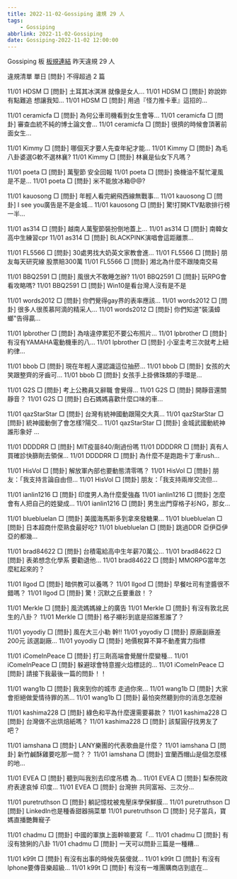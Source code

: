 ```yaml
---
title: 2022-11-02-Gossiping 違規 29 人
tags:
    - Gossiping
abbrlink: 2022-11-02-Gossiping
date: Gossiping-2022-11-02 12:00:00
---
```

Gossiping 板 [板規連結](https://www.ptt.cc/bbs/Gossiping/M.1637425085.A.07D.html)
昨天違規 29 人
<!-- more -->

違規清單
單日 [問卦] 不得超過 2 篇

11/01 HDSM □ [問卦] 土耳其冰淇淋 就像是女人…
11/01 HDSM □ [問卦] 妳說妳有點難追 想讓我知…
11/01 HDSM □ [問卦] 用過『怪力推卡車』這招的…

11/01 ceramicfa □ [問卦] 為何公車司機看到女生會等…
11/01 ceramicfa □ [問卦] 審查血統不純的博士論文會…
11/01 ceramicfa □ [問卦] 很擠的時候會頂著前面女生…

11/01 Kimmy □ [問卦] 哪個天才要人先查年紀才能…
11/01 Kimmy □ [問卦] 為毛八卦婆選G軟不選林襄?
11/01 Kimmy □ [問卦] 林襄是仙女下凡嗎？

11/01 poeta □ [問卦] 萬聖節 安全回報
11/01 poeta □ [問卦] 換機油不幫忙灌風 是不是…
11/01 poeta □ [問卦] 米不能放冰箱@@?

11/01 kauosong □ [問卦] 年輕人看完網飛西線無戰事…
11/01 kauosong □ [問卦] I see you廣告是不是金城…
11/01 kauosong □ [問卦] 驚!打開KTV點歌排行榜一半…

11/01 as314 □ [問卦] 越南人萬聖節裝扮倒地蓋上…
11/01 as314 □ [問卦] 南韓女高中生練習cpr
11/01 as314 □ [問卦] BLACKPINK演唱會這距離票…

11/01 FL5566 □ [問卦] 30處男找大奶英文家教會進…
11/01 FL5566 □ [問卦] 朋友每天研究線 股票賠300萬
11/01 FL5566 □ [問卦] 湘北為什麼不跟陵南交易

11/01 BBQ2591 □ [問卦] 風很大不敢睡怎辦?
11/01 BBQ2591 □ [問卦] 玩RPG會看攻略嗎?
11/01 BBQ2591 □ [問卦] Win10是看台灣人沒有是不是

11/01 words2012 □ [問卦] 你們覺得gay界的表率應該…
11/01 words2012 □ [問卦] 很多人很羨慕阿滴的精采人…
11/01 words2012 □ [問卦] 你們知道"裝潢蟑螂"告得贏…

11/01 lpbrother □ [問卦] 為啥違停累犯不要公布照片…
11/01 lpbrother □ [問卦] 有沒有YAMAHA電動機車的八…
11/01 lpbrother □ [問卦] 小室圭考三次就考上紐約律…

11/01 bbob □ [問卦] 現在年輕人還認識這位抽菸…
11/01 bbob □ [問卦] 女孩的大笑跟整齊的牙齒可…
11/01 bbob □ [問卦] 女孩手上掛佛珠類的手環是…

11/01 G2S □ [問卦] 考上公務員又辭職 會覺得…
11/01 G2S □ [問卦] 開靜音還關靜音？
11/01 G2S □ [問卦] 白石媽媽喜歡什麼口味的車…

11/01 qazStarStar □ [問卦] 台灣有統神國動跟陽交大真…
11/01 qazStarStar □ [問卦] 統神國動倒了會怎樣?陽交…
11/01 qazStarStar □ [問卦] 金城武國動統神誰形象好 …

11/01 DDDDRR □ [問卦] MIT疫苗840/劑過份嗎
11/01 DDDDRR □ [問卦] 真有人買確診快篩劑去領保…
11/01 DDDDRR □ [問卦] 為什麼不是跑跑卡丁車rush…

11/01 HisVol □ [問卦] 解放軍內部也要動態清零嗎？
11/01 HisVol □ [問卦] 朋友：「我支持言論自由但…
11/01 HisVol □ [問卦] 朋友：「我支持兩岸交流但…

11/01 ianlin1216 □ [問卦] 印度男人為什麼愛強姦
11/01 ianlin1216 □ [問卦] 怎麼會有人把自己的姓變成…
11/01 ianlin1216 □ [問卦] 男生出門穿格子衫NG，那女…

11/01 bluebluelan □ [問卦] 美國海馬斯多到拿來發糖果…
11/01 bluebluelan □ [問卦] 日本超商什麼熟食最好吃?
11/01 bluebluelan □ [問卦] 跳過DDR 亞伊亞伊亞的都幾…

11/01 brad84622 □ [問卦] 台積電給高中生年薪70萬公…
11/01 brad84622 □ [問卦] 表弟想念化學系 要勸退他…
11/01 brad84622 □ [問卦] MMORPG當年怎麼紅起來的？

11/01 llgod □ [問卦] 暗供教可以養嗎？
11/01 llgod □ [問卦] 早餐吐司有塗醬很不錯嗎？
11/01 llgod □ [問卦] 驚！沉默之丘要重啟！？

11/01 Merkle □ [問卦] 風流媽媽線上的廣告
11/01 Merkle □ [問卦] 有沒有敦北民生的八卦？
11/01 Merkle □ [問卦] 格子襯衫到底是招誰惹誰了？

11/01 yoyodiy □ [問卦] 風在大三小勒  幹!!
11/01 yoyodiy □ [問卦] 原廠副廠差200元 該選副廠…
11/01 yoyodiy □ [問卦] 地價稅算不算不動產實力指標

11/01 iComeInPeace □ [問卦] 打三劑高端會覺醒什麼變種…
11/01 iComeInPeace □ [問卦] 躲避球會特意握火焰標誌的…
11/01 iComeInPeace □ [問卦] 請接下我最後一篇的問卦！！

11/01 wang1b □ [問卦] 我來到你的城市 走過你來…
11/01 wang1b □ [問卦] 大家會拒絕做愛情待罪的羔…
11/01 wang1b □ [問卦] 最怕突然聽到你的消息怎麼辦

11/01 kashima228 □ [問卦] 綠色和平為什麼還需要募款？
11/01 kashima228 □ [問卦] 台灣做不出烘焙紙嗎？
11/01 kashima228 □ [問卦] 該幫圓仔找男友了吧？

11/01 iamshana □ [問卦] LANY樂團的代表歌曲是什麼？
11/01 iamshana □ [問卦] 新竹鹹酥雞要吃那一間？？
11/01 iamshana □ [問卦] 宜蘭西帽山是個怎麼樣的地…

11/01 EVEA □ [問卦] 聽到叫我別去印度吊橋 為…
11/01 EVEA □ [問卦] 梨泰院政府表達哀悼  印度…
11/01 EVEA □ [問卦] 台灣拚 共同富裕、三次分…

11/01 puretruthson □ [問卦] 躺記憶枕被鬼壓床學保鮮膜…
11/01 puretruthson □ [問卦] LinkedIn也是種香甜器捐菜單
11/01 puretruthson □ [問卦] 兒子當兵，寶媽直播艷舞寵子

11/01 chadmu □ [問卦] 中國的軍旗上面幹嘛要寫「…
11/01 chadmu □ [問卦] 有沒有猞猁的八卦
11/01 chadmu □ [問卦] 一天可以問卦三篇是一種糟…

11/01 k99t □ [問卦] 有沒有出事的時候先裝傻就…
11/01 k99t □ [問卦] 有沒有Iphone要傳音樂超級…
11/01 k99t □ [問卦] 有沒有一堆團購商店到底在…